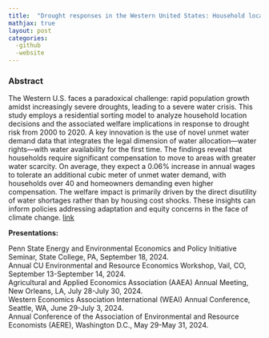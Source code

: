 ```yaml
---
title:  "Drought responses in the Western United States: Household location choice and housing market feedback (Job market paper)"
mathjax: true
layout: post
categories: 
  -github
  -website
---
```


### Abstract
The Western U.S. faces a paradoxical challenge: rapid population growth amidst increasingly severe droughts, leading to a severe water crisis. This study employs a residential sorting model to analyze household location decisions and the associated welfare implications in response to drought risk from 2000 to 2020. A key innovation is the use of novel unmet water demand data that integrates the legal dimension of water allocation—water rights—with water availability for the first time. The findings reveal that households require significant compensation to move to areas with greater water scarcity. On average, they expect a 0.06% increase in annual wages to tolerate an additional cubic meter of unmet water demand, with households over 40 and homeowners demanding even higher compensation. The welfare impact is primarily driven by the direct disutility of water shortages rather than by housing cost shocks. These insights can inform policies addressing adaptation and equity concerns in the face of climate change. [link](https://drive.google.com/drive/my-drive)

**Presentations:**   

Penn State Energy and Environmental Economics and Policy Initiative Seminar, State College, PA, September 18, 2024.  
Annual CU Environmental and Resource Economics Workshop, Vail, CO, September 13-September 14, 2024.  
Agricultural and Applied Economics Association (AAEA) Annual Meeting, New Orleans, LA, July 28-July 30, 2024.  
Western Economics Association International (WEAI) Annual Conference, Seattle, WA, June 29-July 3, 2024.  
Annual Conference of the Association of Environmental and Resource Economists (AERE), Washington D.C., May 29-May 31, 2024.  
  
  
